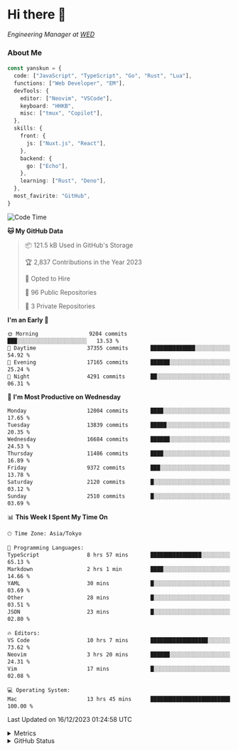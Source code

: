 # Hi there&nbsp;:wave:

<!-- ![Alt text](https://spotify-recently-played-readme.vercel.app/api?user=31kynbuubkiu3r4qh4hjuaglhfay) -->

_Engineering Manager at [WED](https://github.com/wedinc)_

### About Me

```ts
const yanskun = {
  code: ["JavaScript", "TypeScript", "Go", "Rust", "Lua"],
  functions: ["Web Developer", "EM"],
  devTools: {
    editor: ["Neovim", "VSCode"],
    keyboard: "HHKB",
    misc: ["tmux", "Copilot"],
  },
  skills: {
    front: {
      js: ["Nuxt.js", "React"],
    },
    backend: {
      go: ["Echo"],
    },
    learning: ["Rust", "Deno"],
  },
  most_favirite: "GitHub",
}
```

<!--START_SECTION:waka-->
![Code Time](http://img.shields.io/badge/Code%20Time-629%20hrs%2013%20mins-blue)

**🐱 My GitHub Data** 

> 📦 121.5 kB Used in GitHub's Storage 
 > 
> 🏆 2,837 Contributions in the Year 2023
 > 
> 💼 Opted to Hire
 > 
> 📜 96 Public Repositories 
 > 
> 🔑 3 Private Repositories 
 > 
**I'm an Early 🐤** 

```text
🌞 Morning                9204 commits        ███░░░░░░░░░░░░░░░░░░░░░░   13.53 % 
🌆 Daytime                37355 commits       ██████████████░░░░░░░░░░░   54.92 % 
🌃 Evening                17165 commits       ██████░░░░░░░░░░░░░░░░░░░   25.24 % 
🌙 Night                  4291 commits        ██░░░░░░░░░░░░░░░░░░░░░░░   06.31 % 
```
📅 **I'm Most Productive on Wednesday** 

```text
Monday                   12004 commits       ████░░░░░░░░░░░░░░░░░░░░░   17.65 % 
Tuesday                  13839 commits       █████░░░░░░░░░░░░░░░░░░░░   20.35 % 
Wednesday                16684 commits       ██████░░░░░░░░░░░░░░░░░░░   24.53 % 
Thursday                 11486 commits       ████░░░░░░░░░░░░░░░░░░░░░   16.89 % 
Friday                   9372 commits        ███░░░░░░░░░░░░░░░░░░░░░░   13.78 % 
Saturday                 2120 commits        █░░░░░░░░░░░░░░░░░░░░░░░░   03.12 % 
Sunday                   2510 commits        █░░░░░░░░░░░░░░░░░░░░░░░░   03.69 % 
```


📊 **This Week I Spent My Time On** 

```text
🕑︎ Time Zone: Asia/Tokyo

💬 Programming Languages: 
TypeScript               8 hrs 57 mins       ████████████████░░░░░░░░░   65.13 % 
Markdown                 2 hrs 1 min         ████░░░░░░░░░░░░░░░░░░░░░   14.66 % 
YAML                     30 mins             █░░░░░░░░░░░░░░░░░░░░░░░░   03.69 % 
Other                    28 mins             █░░░░░░░░░░░░░░░░░░░░░░░░   03.51 % 
JSON                     23 mins             █░░░░░░░░░░░░░░░░░░░░░░░░   02.80 % 

🔥 Editors: 
VS Code                  10 hrs 7 mins       ██████████████████░░░░░░░   73.62 % 
Neovim                   3 hrs 20 mins       ██████░░░░░░░░░░░░░░░░░░░   24.31 % 
Vim                      17 mins             █░░░░░░░░░░░░░░░░░░░░░░░░   02.08 % 

💻 Operating System: 
Mac                      13 hrs 45 mins      █████████████████████████   100.00 % 
```


 Last Updated on 16/12/2023 01:24:58 UTC
<!--END_SECTION:waka-->

<details>
  <summary>Metrics</summary>
  <img src="https://github.com/yanskun/yanskun/blob/main/github-metrics.svg" alt="Metrics">
</details>

<details>
  <summary>GitHub Status</summary>
  <picture>
    <source media="(prefers-color-scheme: dark)" srcset="https://raw.githubusercontent.com/yanskun/yanskun/master/profile-summary-card-output/nord_dark/0-profile-details.svg">
   <img src="https://raw.githubusercontent.com/yanskun/yanskun/master/profile-summary-card-output/default/0-profile-details.svg">
  </picture>
  <br>
  <picture>
    <source media="(prefers-color-scheme: dark)" srcset="https://raw.githubusercontent.com/yanskun/yanskun/master/profile-summary-card-output/nord_dark/1-repos-per-language.svg">
   <img src="https://raw.githubusercontent.com/yanskun/yanskun/master/profile-summary-card-output/default/1-repos-per-language.svg">
  </picture>
  <picture>
    <source media="(prefers-color-scheme: dark)" srcset="https://raw.githubusercontent.com/yanskun/yanskun/master/profile-summary-card-output/nord_dark/2-most-commit-language.svg">
   <img src="https://raw.githubusercontent.com/yanskun/yanskun/master/profile-summary-card-output/default/2-most-commit-language.svg">
  </picture>
  <br>
  <picture>
    <source media="(prefers-color-scheme: dark)" srcset="https://raw.githubusercontent.com/yanskun/yanskun/master/profile-summary-card-output/nord_dark/3-stats.svg">
   <img src="https://raw.githubusercontent.com/yanskun/yanskun/master/profile-summary-card-output/default/3-stats.svg">
  </picture>
  <picture>
    <source media="(prefers-color-scheme: dark)" srcset="https://raw.githubusercontent.com/yanskun/yanskun/master/profile-summary-card-output/nord_dark/4-productive-time.svg">
   <img src="https://raw.githubusercontent.com/yanskun/yanskun/master/profile-summary-card-output/default/4-productive-time.svg">
  </picture>
</details>

